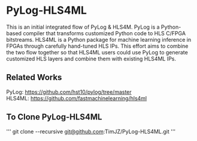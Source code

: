 # PyLog-HLS4ML
This is an initial integrated flow of PyLog &amp; HLS4M. PyLog is a Python-based compiler that transforms customized Python code to HLS C/FPGA bitstreams. HLS4ML is a Python package for machine learning inference in FPGAs through carefully hand-tuned HLS IPs. This effort aims to combine the two flow together so that HLS4ML users could use PyLog to generate customized HLS layers and combine them with existing HLS4ML IPs. 

## Related Works 
PyLog: https://github.com/hst10/pylog/tree/master      
HLS4ML: https://github.com/fastmachinelearning/hls4ml    

## To Clone PyLog-HLS4ML 
'''
git clone --recursive git@github.com:TimJZ/PyLog-HLS4ML.git
'''



